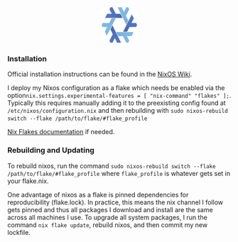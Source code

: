 <div align="center">
  <a href="https://github.com/gstoltman/nixflakes">
    <img src="assets/nix-snowflake.svg" alt="Logo" width="80" height="80">
  </a>
</div>

### Installation

Official installation instructions can be found in the 
[NixOS Wiki](https://nixos.wiki/wiki/NixOS_Installation_Guide).

I deploy my Nixos configuration as a flake which needs be enabled
via the option```nix.settings.experimental-features = [ "nix-command" "flakes" ];```.
Typically this requires manually adding it to the preexisting config
found at `/etc/nixos/configuration.nix` and then rebuilding with
```sudo nixos-rebuild switch --flake /path/to/flake/#flake_profile```

[Nix Flakes documentation](https://nixos.wiki/wiki/Flakes) if
needed.

### Rebuilding and Updating
To rebuild nixos, run the command 
```sudo nixos-rebuild switch --flake /path/to/flake/#flake_profile```
where `flake_profile` is whatever gets set in your flake.nix.  

One advantage of nixos as a flake is pinned dependencies for reproducibility (flake.lock).
In practice, this means the nix channel I follow gets pinned and
thus all packages I download and install are the same across
all machines I use. To upgrade all system packages, I run the
command ```nix flake update```, rebuild nixos, and then 
commit my new lockfile.
